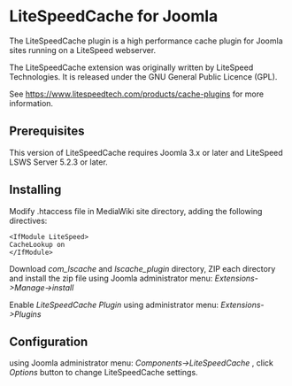 LiteSpeedCache for Joomla
============================

The LiteSpeedCache plugin is a high performance cache plugin for Joomla sites running on a LiteSpeed webserver.

The LiteSpeedCache extension was originally written by LiteSpeed Technologies. It is released under the GNU General Public Licence 
(GPL).

See https://www.litespeedtech.com/products/cache-plugins for more information.



Prerequisites
-------------
This version of LiteSpeedCache requires Joomla 3.x or later and LiteSpeed LSWS Server 5.2.3 or later.



Installing
-------------
Modify .htaccess file in MediaWiki site directory, adding the following directives:

    <IfModule LiteSpeed>
    CacheLookup on
    </IfModule>

Download *com_lscache* and *lscache_plugin* directory, ZIP each directory and install the zip file using Joomla administrator menu: 
*Extensions->Manage->install*

Enable *LiteSpeedCache Plugin* using administrator menu: *Extensions->Plugins*


Configuration
--------------

using Joomla administrator menu: *Components->LiteSpeedCache* , click *Options* button to change LiteSpeedCache settings.


